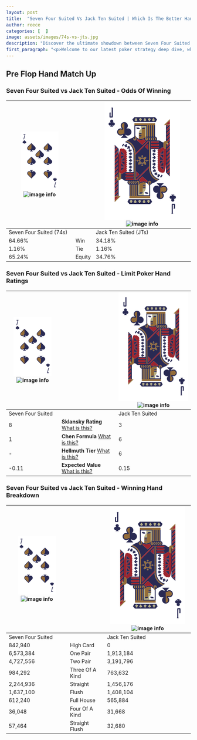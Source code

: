 ```yaml
---
layout: post
title:  "Seven Four Suited Vs Jack Ten Suited | Which Is The Better Hand In Poker? A Complete Guide"
author: reece
categories: [  ]
image: assets/images/74s-vs-jts.jpg
description: "Discover the ultimate showdown between Seven Four Suited and Jack Ten Suited in poker! Uncover the odds, strategies, and scenarios where one hand triumphs over the other. Get ready to up your poker game with this thrilling analysis."
first_paragraph: "<p>Welcome to our latest poker strategy deep dive, where we're pitting two distinct hands against each other in a high-stakes showdown: Seven Four Suited vs Jack Ten Suited.</p><p>In the dynamic world of poker, every decision counts, and knowing which hand holds the upper hand is key to your success at the table.</p><p>In this article, we'll dissect these two hands, explore the scenarios where one dominates the other, and equip you with the knowledge to make strategic choices that can tip the odds in your favor.</p><p>Get ready to unravel the intriguing dynamics of these poker hands and elevate your game to new heights.</p>"
---
```




[comment]: # (sp0)

## Pre Flop Hand Match Up

<div class="table hand-ratings" markdown="1"> 



### Seven Four Suited vs Jack Ten Suited - Odds Of Winning


    
| ![image info](assets/images/hand1/7.png) ![image info](assets/images/hand1/4s.png) |  | ![image info](assets/images/hand2/J.png) ![image info](assets/images/hand2/Ts.png) |
| -------- | -------- | -------- |
| Seven Four Suited (74s) |  | Jack Ten Suited (JTs) |
| 64.66% | Win | 34.18% |
| 1.16% | Tie | 1.16% |
| 65.24% | Equity | 34.76% |




[comment]: # (sp1)



### Seven Four Suited vs Jack Ten Suited - Limit Poker Hand Ratings


    
| ![image info](assets/images/hand1/7.png) ![image info](assets/images/hand1/4s.png) |  | ![image info](assets/images/hand2/J.png) ![image info](assets/images/hand2/Ts.png) |
| -------- | -------- | -------- |
| Seven Four Suited |  | Jack Ten Suited |
| 8 | **Sklansky Rating** [What is this?](/sklansky-rating-explained) | 3 |
| 1 | **Chen Formula** [What is this?](/chen-formula-explained) | 6 |
| - | **Hellmuth Tier** [What is this?](/Hellmuth-tier-explained) | 6 |
| -0.11 | **Expected Value** [What is this?](/expected-value-explained) | 0.15 |




[comment]: # (sp2)



### Seven Four Suited vs Jack Ten Suited - Winning Hand Breakdown


    
| ![image info](assets/images/hand1/7.png) ![image info](assets/images/hand1/4s.png) |  | ![image info](assets/images/hand2/J.png) ![image info](assets/images/hand2/Ts.png) |
| -------- | -------- | -------- |
| Seven Four Suited |  | Jack Ten Suited |
| 842,940 | High Card | 0 |
| 6,573,384 | One Pair | 1,913,184 |
| 4,727,556 | Two Pair | 3,191,796 |
| 984,292 | Three Of A Kind | 763,632 |
| 2,244,936 | Straight | 1,456,176 |
| 1,637,100 | Flush | 1,408,104 |
| 612,240 | Full House | 565,884 |
| 36,048 | Four Of A Kind | 31,668 |
| 57,464 | Straight Flush | 32,680 |




[comment]: # (sp3)



</div>

[comment]: # (sp4)



[comment]: # (sp5)

